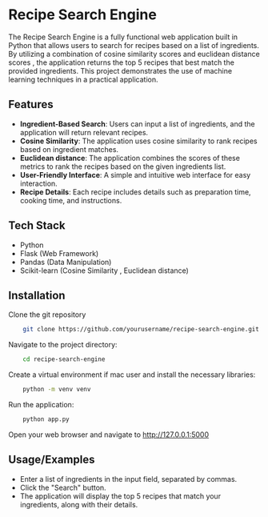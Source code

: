 
# Recipe Search Engine

The Recipe Search Engine is a fully functional web application built in Python that allows users to search for recipes based on a list of ingredients. By utilizing a combination of  cosine similarity scores and euclidean distance scores , the application returns the top 5 recipes that best match the provided ingredients. This project demonstrates the use of machine learning techniques in a practical application.




## Features
 
 - **Ingredient-Based Search**: Users can input a list of ingredients, and the application will return relevant recipes.
- **Cosine Similarity**: The application uses cosine similarity to rank recipes based on ingredient matches.
- **Euclidean distance**: The application combines the scores of these metrics to rank the recipes based on the given ingredients list.
- **User-Friendly Interface**: A simple and intuitive web interface for easy interaction.
- **Recipe Details**: Each recipe includes details such as preparation time, cooking time, and instructions.

## Tech Stack

- Python
- Flask (Web Framework)
- Pandas (Data Manipulation)
- Scikit-learn (Cosine Similarity , Euclidean distance)

## Installation

Clone the git repository 

```bash
    git clone https://github.com/yourusername/recipe-search-engine.git

```
Navigate to the project directory:

```bash
    cd recipe-search-engine
```
Create a virtual environment if mac user and install the necessary libraries:
```bash
    python -m venv venv
```
Run the application:
```bash
    python app.py
```
Open your web browser and navigate to http://127.0.0.1:5000
## Usage/Examples

- Enter a list of ingredients in the input field, separated by commas.
- Click the "Search" button.
- The application will display the top 5 recipes that match your ingredients, along with their details.

